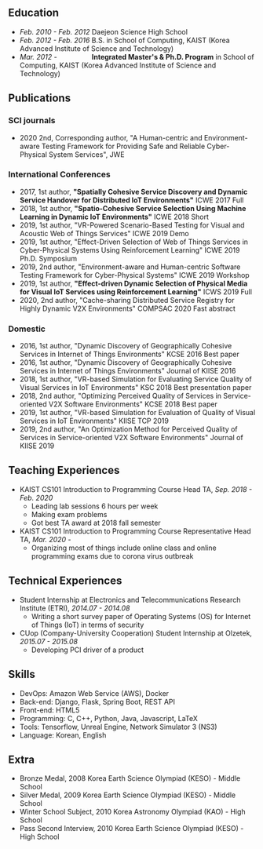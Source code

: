 Education
---
- _Feb. 2010 - Feb. 2012_ Daejeon Science High School  
- _Feb. 2012 - Feb. 2016_ B.S. in School of Computing, KAIST (Korea Advanced Institute of Science and Technology)  
- _Mar. 2012 -_ &nbsp;&nbsp;&nbsp;&nbsp;&nbsp;&nbsp;&nbsp;&nbsp;&nbsp;&nbsp;&nbsp;&nbsp;&nbsp;&nbsp;&nbsp;&nbsp;&nbsp;**Integrated Master's & Ph.D. Program** in School of Computing, KAIST (Korea Advanced Institute of Science and Technology)  

Publications
---
### SCI journals
- 2020 2nd, Corresponding author, "A Human-centric and Environment-aware Testing Framework for Providing Safe and Reliable Cyber-Physical System Services", JWE 

### International Conferences
- 2017, 1st author, **"Spatially Cohesive Service Discovery and Dynamic Service Handover for Distributed IoT Environments"** ICWE 2017 Full
- 2018, 1st author, **"Spatio-Cohesive Service Selection Using Machine Learning in Dynamic IoT Environments"** ICWE 2018 Short
- 2019, 1st author, "VR-Powered Scenario-Based Testing for Visual and Acoustic Web of Things Services" ICWE 2019 Demo
- 2019, 1st author, "Effect-Driven Selection of Web of Things Services in Cyber-Physical Systems Using Reinforcement Learning" ICWE 2019 Ph.D. Symposium
- 2019, 2nd author, "Environment-aware and Human-centric Software Testing Framework for Cyber-Physical Systems" ICWE 2019 Workshop
- 2019, 1st author, **"Effect-driven Dynamic Selection of Physical Media for Visual IoT Services using Reinforcement Learning"** ICWS 2019 Full
- 2020, 2nd author, "Cache-sharing Distributed Service Registry for Highly Dynamic V2X Environments" COMPSAC 2020 Fast abstract

### Domestic
- 2016, 1st author, "Dynamic Discovery of Geographically Cohesive Services in Internet of Things Environments" KCSE 2016 Best paper
- 2016, 1st author, "Dynamic Discovery of Geographically Cohesive Services in Internet of Things Environments" Journal of KIISE 2016
- 2018, 1st author, "VR-based Simulation for Evaluating Service Quality of Visual Services in IoT Environments" KSC 2018 Best presentation paper
- 2018, 2nd author, "Optimizing Perceived Quality of Services in Service-oriented V2X Software Environments" KCSE 2018 Best paper
- 2019, 1st author, "VR-based Simulation for Evaluation of Quality of Visual Services in IoT Environments" KIISE TCP 2019
- 2019, 2nd author, "An Optimization Method for Perceived Quality of Services in Service-oriented V2X Software Environments" Journal of KIISE 2019 

Teaching Experiences
---
- KAIST CS101 Introduction to Programming Course Head TA, _Sep. 2018 - Feb. 2020_
  - Leading lab sessions 6 hours per week
  - Making exam problems
  - Got best TA award at 2018 fall semester
- KAIST CS101 Introduction to Programming Course Representative Head TA, _Mar. 2020 -_
  - Organizing most of things include online class and online programming exams due to corona virus outbreak

Technical Experiences
---
- Student Internship at Electronics and Telecommunications Research Institute (ETRI), _2014.07 - 2014.08_
  - Writing a short survey paper of Operating Systems (OS) for Internet of Things (IoT) in terms of security
- CUop (Company-University Cooperation) Student Internship at Olzetek, _2015.07 - 2015.08_
  - Developing PCI driver of a product

Skills
---
- DevOps: Amazon Web Service (AWS), Docker
- Back-end: Django, Flask, Spring Boot, REST API
- Front-end: HTML5
- Programming: C, C++, Python, Java, Javascript, LaTeX
- Tools: Tensorflow, Unreal Engine, Network Simulator 3 (NS3)
- Language: Korean, English

Extra
---
- Bronze Medal, 2008 Korea Earth Science Olympiad (KESO) - Middle School
- Silver Medal, 2009 Korea Earth Science Olympiad (KESO) - Middle School
- Winter School Subject, 2010 Korea Astronomy Olympiad (KAO) - High School
- Pass Second Interview, 2010 Korea Earth Science Olympiad (KESO) - High School
